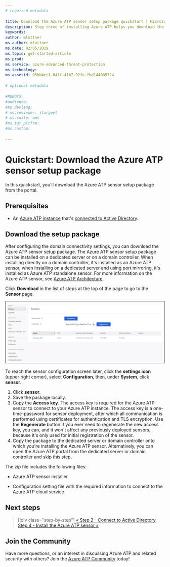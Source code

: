 ```yaml
---
# required metadata

title: Download the Azure ATP sensor setup package quickstart | Microsoft Docs
description: Step three of installing Azure ATP helps you download the Azure ATP sensor setup package.
keywords:
author: mlottner
ms.author: mlottner
ms.date: 02/05/2019
ms.topic: get-started-article
ms.prod:
ms.service: azure-advanced-threat-protection
ms.technology:
ms.assetid: 95bb4ec1-841f-41b7-92fe-fbd144085724

# optional metadata

#ROBOTS:
#audience:
#ms.devlang:
# ms.reviewer: itargoet
# ms.suite: ems
#ms.tgt_pltfrm:
#ms.custom:

---
```

# Quickstart: Download the Azure ATP sensor setup package

In this quickstart, you'll download the Azure ATP sensor setup package from the portal.

## Prerequisites

- An [Azure ATP instance](install-atp-step1.md) that's [connected to Active Directory](install-atp-step2.md).

## Download the setup package

After configuring the domain connectivity settings, you can download the Azure ATP sensor setup package. The Azure ATP sensor setup package can be installed on a dedicated server or on a domain controller. When installing directly on a domain controller, it's installed as an Azure ATP sensor, when installing on a dedicated server and using port mirroring, it's installed as Azure ATP standalone sensor. For more information on the Azure ATP sensor, see [Azure ATP Architecture](atp-architecture.md). 

Click **Download** in the list of steps at the top of the page to go to the **Sensor** page.

![Azure ATP sensor configuration settings](media/atp-sensor-config.png)

 To reach the sensor configuration screen later, click the **settings icon** (upper right corner), select **Configuration**, then, under **System**, click **sensor**.  

1. Click **sensor**.
2. Save the package locally.
3. Copy the **Access** **key**. The access key is required for the Azure ATP sensor to connect to your Azure ATP instance. The access key is a one-time-password for sensor deployment, after which all communication is performed using certificates for authentication and TLS encryption. Use the **Regenerate** button if you ever need to regenerate the new access key, you can, and it won't affect any previously deployed sensors, because it's only used for initial registration of the sensor.
4. Copy the package to the dedicated server or domain controller onto which you're installing the Azure ATP sensor. Alternatively, you can open the Azure ATP portal from the dedicated server or domain controller and skip this step.

The zip file includes the following files:

- Azure ATP sensor installer

- Configuration setting file with the required information to connect to the Azure ATP cloud service

## Next steps

> [!div class="step-by-step"]
> [« Step 2 - Connect to Active Directory](install-atp-step2.md)
> [Step 4 - Install the Azure ATP sensor »](install-atp-step4.md)

## Join the Community

Have more questions, or an interest in discussing Azure ATP and related security with others? Join the [Azure ATP Community](https://aka.ms/azureatpcommunity) today!